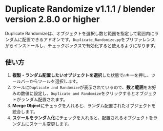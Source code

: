 # Duplicate Randomize v1.1.1 / blender version 2.8.0 or higher

Duplicate Randomizeは、オブジェクトを選択し数と範囲を指定して範囲内にランダムに配置できるアドオンです。`Duplicate_Randomize.py`をプリファレンスからインストールし、チェックボックスで有効化すると使えるようになります。

## 使い方

1. **複製・ランダム配置したいオブジェクトを選択**した状態で`n`キーを押し、ツールバーからツールを選択します。
2. ツールに`Duplicate and Randomize`が表示されているので、**数と範囲**をお好みの数値に設定し、`Duplicate and Randomize`をクリックするとオブジェクトがランダム配置されます。
3. **Merge Object**にチェックを入れると、ランダム配置されたオブジェクトを統合します。
4. **スケールをランダム化**にチェックを入れると、配置されるオブジェクトをランダムにスケール変更します。
